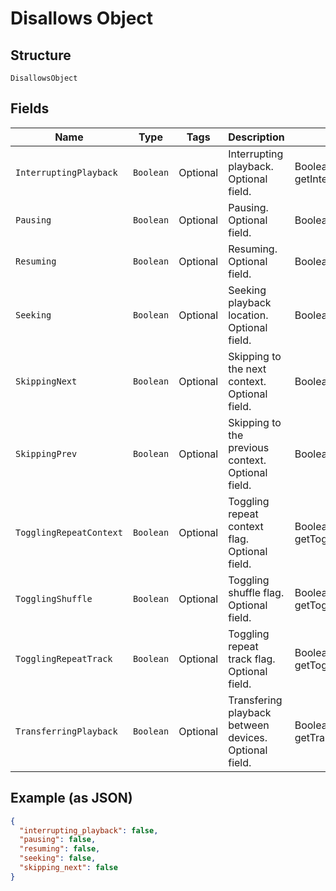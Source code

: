 
# Disallows Object

## Structure

`DisallowsObject`

## Fields

| Name | Type | Tags | Description | Getter | Setter |
|  --- | --- | --- | --- | --- | --- |
| `InterruptingPlayback` | `Boolean` | Optional | Interrupting playback. Optional field. | Boolean getInterruptingPlayback() | setInterruptingPlayback(Boolean interruptingPlayback) |
| `Pausing` | `Boolean` | Optional | Pausing. Optional field. | Boolean getPausing() | setPausing(Boolean pausing) |
| `Resuming` | `Boolean` | Optional | Resuming. Optional field. | Boolean getResuming() | setResuming(Boolean resuming) |
| `Seeking` | `Boolean` | Optional | Seeking playback location. Optional field. | Boolean getSeeking() | setSeeking(Boolean seeking) |
| `SkippingNext` | `Boolean` | Optional | Skipping to the next context. Optional field. | Boolean getSkippingNext() | setSkippingNext(Boolean skippingNext) |
| `SkippingPrev` | `Boolean` | Optional | Skipping to the previous context. Optional field. | Boolean getSkippingPrev() | setSkippingPrev(Boolean skippingPrev) |
| `TogglingRepeatContext` | `Boolean` | Optional | Toggling repeat context flag. Optional field. | Boolean getTogglingRepeatContext() | setTogglingRepeatContext(Boolean togglingRepeatContext) |
| `TogglingShuffle` | `Boolean` | Optional | Toggling shuffle flag. Optional field. | Boolean getTogglingShuffle() | setTogglingShuffle(Boolean togglingShuffle) |
| `TogglingRepeatTrack` | `Boolean` | Optional | Toggling repeat track flag. Optional field. | Boolean getTogglingRepeatTrack() | setTogglingRepeatTrack(Boolean togglingRepeatTrack) |
| `TransferringPlayback` | `Boolean` | Optional | Transfering playback between devices. Optional field. | Boolean getTransferringPlayback() | setTransferringPlayback(Boolean transferringPlayback) |

## Example (as JSON)

```json
{
  "interrupting_playback": false,
  "pausing": false,
  "resuming": false,
  "seeking": false,
  "skipping_next": false
}
```

